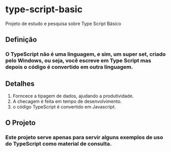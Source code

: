 # type-script-basic
Projeto de estudo e pesquisa sobre Type Script Básico

## Definição
### O TypeScript não é uma linguagem, e sim, um super set, criado pelo Windows, ou seja, você escreve em Type Script mas depois o código é convertido em outra linguagem. 

## Detalhes
1. Forncece a tipagem de dados, ajudando a produtividade.
2. A checagem é feita em tempo de desenvolvimento.
3. o código TypeScript é convertido em Javascript.

## O Projeto
### Este projeto serve apenas para servir alguns exemplos de uso do TypeScript como material de consulta.